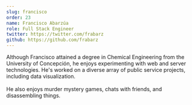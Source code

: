 ```yaml
---
slug: francisco
order: 23
name: Francisco Abarzúa
role: Full Stack Engineer
twitter: https://twitter.com/frabarz
github: https://github.com/frabarz
---
```


Although Francisco attained a degree in Chemical Engineering from the University of Concepción, he enjoys experimenting with web and server technologies. He's worked on a diverse array of public service projects, including data visualization.
<br /><br />
He also enjoys murder mystery games, chats with friends, and disassembling things.
